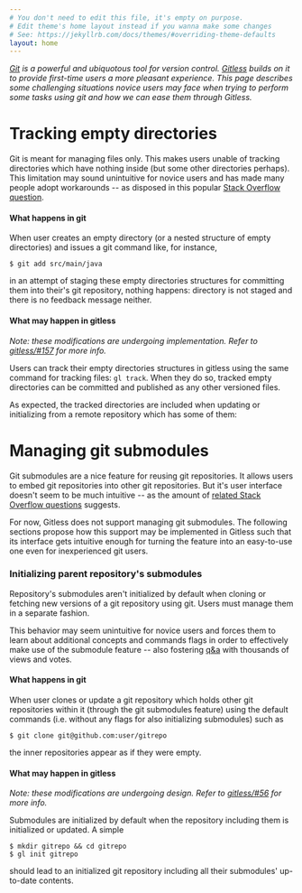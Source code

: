 ```yaml
---
# You don't need to edit this file, it's empty on purpose.
# Edit theme's home layout instead if you wanna make some changes
# See: https://jekyllrb.com/docs/themes/#overriding-theme-defaults
layout: home
---
```


*[Git][git] is a powerful and ubiquotous tool for version
control. [Gitless][gitless] builds on it to provide first-time users a more
pleasant experience. This page describes some challenging situations novice
users may face when trying to perform some tasks using git and how we can ease
them through Gitless.*

# Tracking empty directories

Git is meant for managing files only. This makes users unable of tracking
directories which have nothing inside (but some other directories perhaps).
This limitation may sound unintuitive for novice users and has made many people
adopt workarounds -- as disposed in this popular [Stack Overflow
question][so-q-add-empty-dir].

#### What happens in git

When user creates an empty directory (or a nested structure of empty
directories) and issues a git command like, for instance,

    $ git add src/main/java

in an attempt of staging these empty directories structures for committing
them into their's git repository, nothing happens: directory is not staged and
there is no feedback message neither.

<script type="text/javascript" src="https://asciinema.org/a/150948.js"
id="asciicast-150948" async></script>

#### What may happen in gitless

*Note: these modifications are undergoing implementation. Refer to
[gitless/#157][gl-pr-157] for more info.*

Users can track their empty directories structures in gitless using the same
command for tracking files: `gl track`. When they do so, tracked empty
directories can be committed and published as any other versioned files.

<script type="text/javascript" src="https://asciinema.org/a/150958.js"
id="asciicast-150958" async></script>

As expected, the tracked directories are included when updating or initializing
from a remote repository which has some of them:

<script type="text/javascript" src="https://asciinema.org/a/150961.js"
id="asciicast-150961" async></script>

# Managing git submodules

Git submodules are a nice feature for reusing git repositories. It allows users
to embed git repositories into other git repositories. But it's user interface
doesn't seem to be much intuitive -- as the amount of [related Stack Overflow
questions][so-git-submodules] suggests.

For now, Gitless does not support managing git submodules. The following
sections propose how this support may be implemented in Gitless such that its
interface gets intuitive enough for turning the feature into an easy-to-use one
even for inexperienced git users.

### Initializing parent repository's submodules

Repository's submodules aren't initialized by default when cloning or fetching
new versions of a git repository using git. Users must manage them in a separate
fashion.

This behavior may seem unintuitive for novice users and forces them to learn
about additional concepts and commands flags in order to effectively make use of
the submodule feature -- also fostering [q&a][so-git-clone-including-submodules]
with thousands of views and votes.

#### What happens in git

When user clones or update a git repository which holds other git repositories
within it (through the git submodules feature) using the default commands (i.e.
without any flags for also initializing submodules) such as

    $ git clone git@github.com:user/gitrepo

the inner repositories appear as if they were empty.

<script type="text/javascript" src="https://asciinema.org/a/150977.js"
id="asciicast-150977" async></script>

#### What may happen in gitless

*Note: these modifications are undergoing design. Refer to [gitless/#56][gl-56]
for more info.*

Submodules are initialized by default when the repository including them is
initialized or updated. A simple

    $ mkdir gitrepo && cd gitrepo
    $ gl init gitrepo

should lead to an initialized git repository including all their submodules'
up-to-date contents.

[git]: http://git-scm.com/
[gitless]: http://gitless.com
[so-q-add-empty-dir]: https://stackoverflow.com/questions/115983
[gl-pr-157]: https://github.com/sdg-mit/gitless/pull/157
[gl-56]: https://github.com/sdg-mit/gitless/issues/56
[so-git-submodules]: https://stackoverflow.com/questions/tagged/git-submodules
[so-git-clone-including-submodules]: https://stackoverflow.com/questions/3796927
